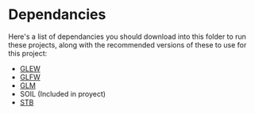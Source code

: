 # Dependancies

Here's a list of dependancies you should download into this folder to run these projects, along with the recommended versions of these to use for this project:

- [GLEW](https://github.com/nigels-com/glew/releases/tag/glew-2.1.0)
- [GLFW](https://github.com/glfw/glfw/releases/tag/3.3)
- [GLM](https://glm.g-truc.net/0.9.9/)
- SOIL (Included in proyect)
- [STB](https://github.com/nothings/stb)